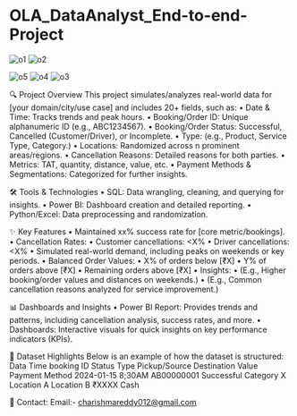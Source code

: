 # OLA_DataAnalyst_End-to-end-Project
![o1](https://github.com/user-attachments/assets/89cd597a-d054-46b1-8125-f16285a83e09)
![o2](https://github.com/user-attachments/assets/d2b60a4a-484e-40d7-9dd6-a0220a034d89)

![o5](https://github.com/user-attachments/assets/1fa1815d-b56f-4a65-842f-163e8940864b)
![o4](https://github.com/user-attachments/assets/c71652aa-4256-461c-a9be-bcdf3bf09266)
![o3](https://github.com/user-attachments/assets/f12bf4aa-f389-4c74-bbbf-8bd7e33a2b48)



🔍 Project Overview
This project simulates/analyzes real-world data for [your domain/city/use case] and includes 20+ fields, such as:
   •	Date & Time: Tracks trends and peak hours.
   •	Booking/Order ID: Unique alphanumeric ID (e.g., ABC1234567).
   •	Booking/Order Status: Successful, Cancelled (Customer/Driver), or Incomplete.
   •	Type: (e.g., Product, Service Type, Category.)
   •	Locations: Randomized across n prominent areas/regions.
   •	Cancellation Reasons: Detailed reasons for both parties.
   •	Metrics: TAT, quantity, distance, value, etc.
   •	Payment Methods & Segmentations: Categorized for further insights.


🛠 Tools & Technologies
   •	SQL: Data wrangling, cleaning, and querying for insights.
   •	Power BI: Dashboard creation and detailed reporting.
   •	Python/Excel: Data preprocessing and randomization.


✨ Key Features
   •	Maintained xx% success rate for [core metric/bookings].
   •	Cancellation Rates:
   •	Customer cancellations: <X%
   •	Driver cancellations: <X%
   •	Simulated real-world demand, including peaks on weekends or key periods.
   •	Balanced Order Values:
   •	X% of orders below [₹X]
   •	Y% of orders above [₹X]
   •	Remaining orders above [₹X]
•	Insights:
  •	(E.g., Higher booking/order values and distances on weekends.)
  •	(E.g., Common cancellation reasons analyzed for service improvement.)


📊 Dashboards and Insights
   •	Power BI Report: Provides trends and patterns, including cancellation analysis, success rates, and more.
   •	Dashboards: Interactive visuals for quick insights on key performance indicators (KPIs).


📁 Dataset Highlights
  Below is an example of how the dataset is structured:
  Data         Time   booking ID     Status    Type       Pickup/Source   Destination    Value    Payment Method
  2024-01-15  8;30AM  AB00000001   Successful  Category X  Location A      Location B    ₹XXXX      Cash


📧 Contact: 
     Email:- charishmareddy012@gmail.com
     
  
